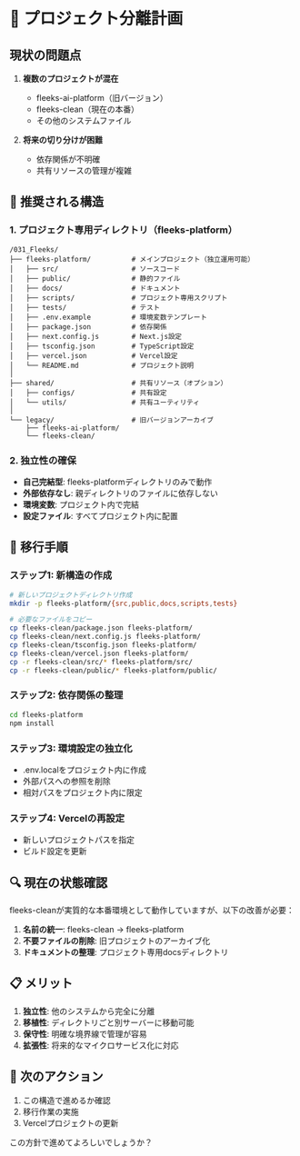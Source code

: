 # 🔄 プロジェクト分離計画

## 現状の問題点

1. **複数のプロジェクトが混在**
   - fleeks-ai-platform（旧バージョン）
   - fleeks-clean（現在の本番）
   - その他のシステムファイル

2. **将来の切り分けが困難**
   - 依存関係が不明確
   - 共有リソースの管理が複雑

## 🎯 推奨される構造

### 1. プロジェクト専用ディレクトリ（fleeks-platform）

```
/031_Fleeks/
├── fleeks-platform/          # メインプロジェクト（独立運用可能）
│   ├── src/                  # ソースコード
│   ├── public/               # 静的ファイル
│   ├── docs/                 # ドキュメント
│   ├── scripts/              # プロジェクト専用スクリプト
│   ├── tests/                # テスト
│   ├── .env.example          # 環境変数テンプレート
│   ├── package.json          # 依存関係
│   ├── next.config.js        # Next.js設定
│   ├── tsconfig.json         # TypeScript設定
│   ├── vercel.json           # Vercel設定
│   └── README.md             # プロジェクト説明
│
├── shared/                   # 共有リソース（オプション）
│   ├── configs/              # 共有設定
│   └── utils/                # 共有ユーティリティ
│
└── legacy/                   # 旧バージョンアーカイブ
    ├── fleeks-ai-platform/
    └── fleeks-clean/
```

### 2. 独立性の確保

- **自己完結型**: fleeks-platformディレクトリのみで動作
- **外部依存なし**: 親ディレクトリのファイルに依存しない
- **環境変数**: プロジェクト内で完結
- **設定ファイル**: すべてプロジェクト内に配置

## 🚀 移行手順

### ステップ1: 新構造の作成
```bash
# 新しいプロジェクトディレクトリ作成
mkdir -p fleeks-platform/{src,public,docs,scripts,tests}

# 必要なファイルをコピー
cp fleeks-clean/package.json fleeks-platform/
cp fleeks-clean/next.config.js fleeks-platform/
cp fleeks-clean/tsconfig.json fleeks-platform/
cp fleeks-clean/vercel.json fleeks-platform/
cp -r fleeks-clean/src/* fleeks-platform/src/
cp -r fleeks-clean/public/* fleeks-platform/public/
```

### ステップ2: 依存関係の整理
```bash
cd fleeks-platform
npm install
```

### ステップ3: 環境設定の独立化
- .env.localをプロジェクト内に作成
- 外部パスへの参照を削除
- 相対パスをプロジェクト内に限定

### ステップ4: Vercelの再設定
- 新しいプロジェクトパスを指定
- ビルド設定を更新

## 🔍 現在の状態確認

fleeks-cleanが実質的な本番環境として動作していますが、以下の改善が必要：

1. **名前の統一**: fleeks-clean → fleeks-platform
2. **不要ファイルの削除**: 旧プロジェクトのアーカイブ化
3. **ドキュメントの整理**: プロジェクト専用docsディレクトリ

## 📋 メリット

1. **独立性**: 他のシステムから完全に分離
2. **移植性**: ディレクトリごと別サーバーに移動可能
3. **保守性**: 明確な境界線で管理が容易
4. **拡張性**: 将来的なマイクロサービス化に対応

## 🎯 次のアクション

1. この構造で進めるか確認
2. 移行作業の実施
3. Vercelプロジェクトの更新

この方針で進めてよろしいでしょうか？